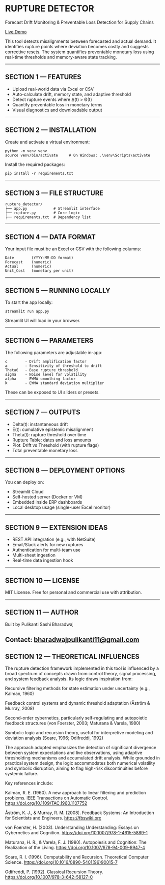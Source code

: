 RUPTURE DETECTOR
================

Forecast Drift Monitoring & Preventable Loss Detection for Supply Chains

[Live Demo](https://rupture-detector-vxcv8twev4y3vcuqzjprnw.streamlit.app/)

This tool detects misalignments between forecasted and actual demand. It identifies rupture points where deviation becomes costly and suggests corrective resets. The system quantifies preventable monetary loss using real-time thresholds and memory-aware state tracking.

---------------------------------------------------------
SECTION 1 — FEATURES
---------------------------------------------------------

- Upload real-world data via Excel or CSV
- Auto-calculate drift, memory state, and adaptive threshold
- Detect rupture events where ∆(t) > Θ(t)
- Quantify preventable loss in monetary terms
- Visual diagnostics and downloadable output

---------------------------------------------------------
SECTION 2 — INSTALLATION
---------------------------------------------------------

Create and activate a virtual environment:

    python -m venv venv
    source venv/bin/activate     # On Windows: .\venv\Scripts\activate

Install the required packages:

    pip install -r requirements.txt

---------------------------------------------------------
SECTION 3 — FILE STRUCTURE
---------------------------------------------------------

    rupture_detector/
    ├── app.py            # Streamlit interface
    ├── rupture.py        # Core logic 
    ├── requirements.txt  # Dependency list

---------------------------------------------------------
SECTION 4 — DATA FORMAT
---------------------------------------------------------

Your input file must be an Excel or CSV with the following columns:

    Date        (YYYY-MM-DD format)
    Forecast    (numeric)
    Actual      (numeric)
    Unit_Cost   (monetary per unit)

---------------------------------------------------------
SECTION 5 — RUNNING LOCALLY
---------------------------------------------------------

To start the app locally:

    streamlit run app.py

Streamlit UI will load in your browser.

---------------------------------------------------------
SECTION 6 — PARAMETERS
---------------------------------------------------------

The following parameters are adjustable in-app:

    c        - Drift amplification factor
    a        - Sensitivity of threshold to drift
    Theta0   - Base rupture threshold
    sigma    - Noise level for volatility
    alpha    - EWMA smoothing factor
    k        - EWMA standard deviation multiplier

These can be exposed to UI sliders or presets.

---------------------------------------------------------
SECTION 7 — OUTPUTS
---------------------------------------------------------

- Delta(t): instantaneous drift
- E(t): cumulative epistemic misalignment
- Theta(t): rupture threshold over time
- Rupture Table: dates and loss amounts
- Plot: Drift vs Threshold (with rupture flags)
- Total preventable monetary loss

---------------------------------------------------------
SECTION 8 — DEPLOYMENT OPTIONS
---------------------------------------------------------

You can deploy on:

- Streamlit Cloud
- Self-hosted server (Docker or VM)
- Embedded inside ERP dashboards
- Local desktop usage (single-user Excel monitor)

---------------------------------------------------------
SECTION 9 — EXTENSION IDEAS
---------------------------------------------------------

- REST API integration (e.g., with NetSuite)
- Email/Slack alerts for new ruptures
- Authentication for multi-team use
- Multi-sheet ingestion
- Real-time data ingestion hook

---------------------------------------------------------
SECTION 10 — LICENSE
---------------------------------------------------------

MIT License. Free for personal and commercial use with attribution.

---------------------------------------------------------
SECTION 11 — AUTHOR
---------------------------------------------------------

Built by Pulikanti Sashi Bharadwaj

Contact: bharadwajpulikanti11@gmail.com
---------------------------------------------------------
SECTION 12 — THEORETICAL INFLUENCES
---------------------------------------------------------

The rupture detection framework implemented in this tool is influenced by a broad spectrum of concepts drawn from control theory, signal processing, and system feedback analysis. Its logic draws inspiration from:

Recursive filtering methods for state estimation under uncertainty (e.g., Kalman, 1960)

Feedback control systems and dynamic threshold adaptation (Åström & Murray, 2008)

Second-order cybernetics, particularly self-regulating and autopoietic feedback structures (von Foerster, 2003; Maturana & Varela, 1980)

Symbolic logic and recursion theory, useful for interpretive modeling and deviation analysis (Soare, 1996; Odifreddi, 1992)

The approach adopted emphasizes the detection of significant divergence between system expectations and live observations, using adaptive thresholding mechanisms and accumulated drift analysis. While grounded in practical system design, the logic accommodates both numerical volatility and symbolic disruption, aiming to flag high-risk discontinuities before systemic failure.

Key references include:

Kalman, R. E. (1960). A new approach to linear filtering and prediction problems. IEEE Transactions on Automatic Control. https://doi.org/10.1109/TAC.1960.1107752

Åström, K. J., & Murray, R. M. (2008). Feedback Systems: An Introduction for Scientists and Engineers. https://fbswiki.org

von Foerster, H. (2003). Understanding Understanding: Essays on Cybernetics and Cognition. https://doi.org/10.1007/978-1-4615-5889-1

Maturana, H. R., & Varela, F. J. (1980). Autopoiesis and Cognition: The Realization of the Living. https://doi.org/10.1007/978-94-009-8947-4

Soare, R. I. (1996). Computability and Recursion. Theoretical Computer Science. https://doi.org/10.1016/0890-5401(96)90015-7

Odifreddi, P. (1992). Classical Recursion Theory. https://doi.org/10.1007/978-3-642-58127-0
